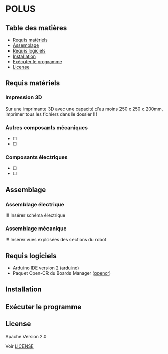 # POLUS

## Table des matières
* [Requis matériels](#requis-matériels)
* [Assemblage](#assemblage)
* [Requis logiciels](#requis-logiciels)
* [Installation](#installation)
* [Exécuter le programme](#exécuter-le-programme)
* [License](#license)

## Requis matériels
### Impression 3D
Sur une imprimante 3D avec une capacité d'au moins 250 x 250 x 200mm, imprimer tous les fichiers dans le dossier !!!

### Autres composants mécaniques
- [ ] 
- [ ] 

### Composants électriques
- [ ] 
- [ ] 

## Assemblage
### Assemblage électrique
!!! Insérer schéma électrique

### Assemblage mécanique
!!! Insérer vues explosées des sections du robot

## Requis logiciels
* Arduino IDE version 2 ([arduino](https://www.arduino.cc/en/software))
* Paquet Open-CR du Boards Manager ([opencr](https://emanual.robotis.com/docs/en/parts/controller/opencr10/#install-on-windows))


## Installation

## Exécuter le programme

## License
Apache Version 2.0

Voir [LICENSE](LICENSE)
